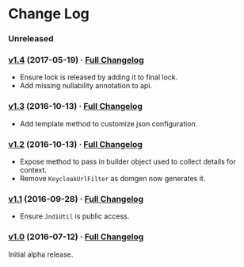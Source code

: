 # Change Log

### Unreleased

### [v1.4](https://github.com/realityforge/keycloak-domgen-support/tree/v1.4) (2017-05-19) · [Full Changelog](https://github.com/realityforge/keycloak-domgen-support/compare/v1.3...v1.4)

* Ensure lock is released by adding it to final lock.
* Add missing nullability annotation to api.

### [v1.3](https://github.com/realityforge/keycloak-domgen-support/tree/v1.3) (2016-10-13) · [Full Changelog](https://github.com/realityforge/keycloak-domgen-support/compare/v1.2...v1.3)

* Add template method to customize json configuration.

### [v1.2](https://github.com/realityforge/keycloak-domgen-support/tree/v1.2) (2016-10-13) · [Full Changelog](https://github.com/realityforge/keycloak-domgen-support/compare/v1.1...v1.2)

* Expose method to pass in builder object used to collect details for context.
* Remove `KeycloakUrlFilter` as domgen now generates it.

### [v1.1](https://github.com/realityforge/keycloak-domgen-support/tree/v1.1) (2016-09-28) · [Full Changelog](https://github.com/realityforge/keycloak-domgen-support/compare/v1.0...v1.1)

* Ensure `JndiUtil` is public access.

### [v1.0](https://github.com/realityforge/keycloak-domgen-support/tree/v1.0) (2016-07-12) · [Full Changelog](https://github.com/realityforge/keycloak-domgen-support/compare/c75e256679ed28b0d1b6c4ef8cc5b5542e57a7e5...v1.0)

Initial alpha release.
